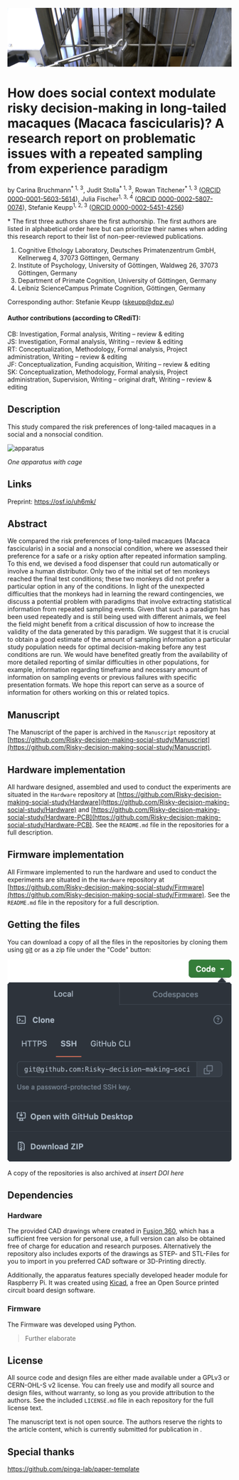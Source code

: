 ![header](img/header.jpg)

# How does social context modulate risky decision-making in long-tailed macaques (Macaca fascicularis)? A research report on problematic issues with a repeated sampling from experience paradigm

by
Carina Bruchmann<sup>\* 1, 3</sup>, Judit Stolla<sup>\* 1, 3</sup>,
Rowan Titchener<sup>\* 1, 3</sup> ([ORCID 0000-0001-5603-5614](https://orcid.org/0000-0001-5603-5614)),
Julia Fischer<sup>1, 3, 4</sup> ([ORCID 0000-0002-5807-0074](https://orcid.org/0000-0002-5807-0074)),
Stefanie Keupp<sup>1, 2, 3</sup> ([ORCID 0000-0002-5451-4256](https://orcid.org/0000-0002-5451-4256))

\* The first three authors share the first authorship. The first authors are listed in alphabetical order here but can prioritize their names when adding this research report to their list of non-peer-reviewed publications.

1. Cognitive Ethology Laboratory, Deutsches Primatenzentrum GmbH, Kellnerweg 4, 37073 Göttingen, Germany
2. Institute of Psychology, University of Göttingen, Waldweg 26, 37073 Göttingen, Germany
3. Department of Primate Cognition, University of Göttingen, Germany
4. Leibniz ScienceCampus Primate Cognition, Göttingen, Germany

Corresponding author: Stefanie Keupp (skeupp@dpz.eu)

#### Author contributions (according to CRediT):

CB: Investigation, Formal analysis, Writing – review & editing  
JS: Investigation, Formal analysis, Writing – review & editing  
RT: Conceptualization, Methodology, Formal analysis, Project administration, Writing – review & editing  
JF: Conceptualization, Funding acquisition, Writing – review & editing  
SK: Conceptualization, Methodology, Formal analysis, Project administration, Supervision, Writing – original draft, Writing – review & editing

## Description

This study compared the risk preferences of long-tailed macaques in a social and a nonsocial condition.

![apparatus](img/apparatus.png)

*One apparatus with cage*

## Links

Preprint: <https://osf.io/uh6mk/>

## Abstract

We compared the risk preferences of long-tailed macaques (Macaca fascicularis) in a social and a
nonsocial condition, where we assessed their preference for a safe or a risky option after repeated
information sampling. To this end, we devised a food dispenser that could run automatically or involve
a human distributor. Only two of the initial set of ten monkeys reached the final test conditions; these
two monkeys did not prefer a particular option in any of the conditions. In light of the unexpected
difficulties that the monkeys had in learning the reward contingencies, we discuss a potential problem
with paradigms that involve extracting statistical information from repeated sampling events. Given
that such a paradigm has been used repeatedly and is still being used with different animals, we feel
the field might benefit from a critical discussion of how to increase the validity of the data generated
by this paradigm. We suggest that it is crucial to obtain a good estimate of the amount of sampling
information a particular study population needs for optimal decision-making before any test
conditions are run. We would have benefited greatly from the availability of more detailed reporting
of similar difficulties in other populations, for example, information regarding timeframe and
necessary amount of information on sampling events or previous failures with specific presentation
formats. We hope this report can serve as a source of information for others working on this or related
topics.

## Manuscript

The Manuscript of the paper is archived in
the `Manuscript` repository at [https://github.com/Risky-decision-making-social-study/Manuscript](https://github.com/Risky-decision-making-social-study/Manuscript).

## Hardware implementation

All hardware designed, assembled and used to conduct the experiments are situated in
the `Hardware` repository at [https://github.com/Risky-decision-making-social-study/Hardware](https://github.com/Risky-decision-making-social-study/Hardware) and [https://github.com/Risky-decision-making-social-study/Hardware-PCB](https://github.com/Risky-decision-making-social-study/Hardware-PCB).
See the `README.md` file in the repositories for a full description.

## Firmware implementation

All Firmware implemented to run the hardware and used to conduct the experiments are situated in
the `Hardware` repository at [https://github.com/Risky-decision-making-social-study/Firmware](https://github.com/Risky-decision-making-social-study/Firmware).
See the `README.md` file in the repository for a full description.

## Getting the files

You can download a copy of all the files in the repositories by cloning them using [git](https://git-scm.com/) or as a zip file under the "Code" button:

![code-git](img/code-git.png)

A copy of the repositories is also archived at *insert DOI here*

## Dependencies

### Hardware

The provided CAD drawings where created in [Fusion 360](https://www.autodesk.com/products/fusion-360/), which has a sufficient free version for personal use, a full version can also be obtained free of charge for education and research purposes.
Alternatively the repository also includes exports of the drawings as STEP- and STL-Files for you to import in you preferred CAD software or 3D-Printing directly.

Additionally, the apparatus features specially developed header module for Raspberry Pi. It was created using [Kicad](https://www.kicad.org/), a free an Open Source printed circuit board design software.

### Firmware

The Firmware was developed using Python.

> Further elaborate

## License

All source code and design files are either made available under a GPLv3 or CERN-OHL-S v2 license. You can freely use and modify all source and design files, without warranty, so long as you provide attribution to the authors. See the included `LICENSE.md` file in each repository for the full license text.

The manuscript text is not open source. The authors reserve the rights to the
article content, which is currently submitted for publication in <Journal>.

## Special thanks

<https://github.com/pinga-lab/paper-template>
